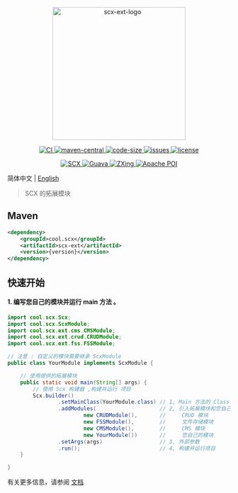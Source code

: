 <p align="center">
    <img src="https://scx.cool/img/scx-ext-logo.svg" width="300px"  alt="scx-ext-logo"/>
</p>
<p align="center">
    <a target="_blank" href="https://github.com/scx567888/scx-ext/actions/workflows/ci.yml">
        <img src="https://github.com/scx567888/scx-ext/actions/workflows/ci.yml/badge.svg" alt="CI"/>
    </a>
    <a target="_blank" href="https://search.maven.org/artifact/cool.scx/scx-ext">
        <img src="https://img.shields.io/maven-central/v/cool.scx/scx-ext?color=ff69b4" alt="maven-central"/>
    </a>
    <a target="_blank" href="https://github.com/scx567888/scx-ext">
        <img src="https://img.shields.io/github/languages/code-size/scx567888/scx-ext?color=orange" alt="code-size"/>
    </a>
    <a target="_blank" href="https://github.com/scx567888/scx-ext/issues">
        <img src="https://img.shields.io/github/issues/scx567888/scx-ext" alt="issues"/>
    </a>
    <a target="_blank" href="https://github.com/scx567888/scx-ext/blob/master/LICENSE">
        <img src="https://img.shields.io/github/license/scx567888/scx-ext" alt="license"/>
    </a>
</p>
<p align="center">
    <a target="_blank" href="https://github.com/scx567888/scx">
        <img src="https://img.shields.io/badge/SCX-f44336" alt="SCX"/>
    </a>
    <a target="_blank" href="https://github.com/google/guava">
        <img src="https://img.shields.io/badge/Guava-44be16" alt="Guava"/>
    </a>
    <a target="_blank" href="https://github.com/zxing/zxing">
        <img src="https://img.shields.io/badge/ZXing-6269d3" alt="ZXing"/>
    </a>
    <a target="_blank" href="https://github.com/apache/poi">
        <img src="https://img.shields.io/badge/Apache POI-9c27b0" alt="Apache POI"/>
    </a>
</p>

简体中文 | [English](./README.md)

> SCX 的拓展模块

## Maven

``` xml
<dependency>
    <groupId>cool.scx</groupId>
    <artifactId>scx-ext</artifactId>
    <version>{version}</version>
</dependency>
```

## 快速开始

#### 1. 编写您自己的模块并运行 main 方法 。

``` java
import cool.scx.Scx;
import cool.scx.ScxModule;
import cool.scx.ext.cms.CMSModule;
import cool.scx.ext.crud.CRUDModule;
import cool.scx.ext.fss.FSSModule;

// 注意 : 自定义的模块需要继承 ScxModule
public class YourModule implements ScxModule {

    // 使用提供的拓展模块
    public static void main(String[] args) {
        // 使用 Scx 构建器 ,构建并运行 项目
        Scx.builder()
                .setMainClass(YourModule.class) // 1, Main 方法的 Class
                .addModules(                    // 2, 引入拓展模块和您自己的模块
                        new CRUDModule(),       //     CRUD 模块
                        new FSSModule(),        //     文件存储模块
                        new CMSModule(),        //     CMS 模块
                        new YourModule())       //     您自己的模块
                .setArgs(args)                  // 3, 外部参数
                .run();                         // 4, 构建并运行项目
    }

}
```

有关更多信息，请参阅 [文档](https://scx.cool/docs/scx/index.html)
